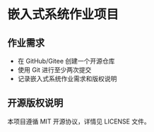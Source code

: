 # 嵌⼊式系统作业项⽬
## 作业需求
- 在 GitHub/Gitee 创建⼀个开源仓库
- 使⽤ Git 进⾏⾄少两次提交
- 记录嵌⼊式系统作业需求和版权说明
## 开源版权说明
本项⽬遵循 MIT 开源协议，详情⻅ LICENSE ⽂件。

